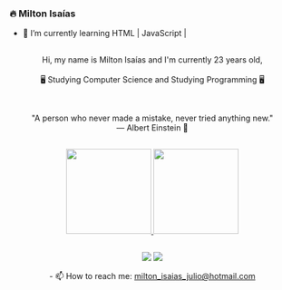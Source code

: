 ### 🔥 Milton Isaías

- 🌱 I’m currently learning HTML | JavaScript |
##
  
<!-- ABOUT OF ME -->
<p align="center" style="text-align: center;">
Hi, my name is Milton Isaías and I'm currently 23 years old,<br><br> 🖥 Studying Computer Science and Studying Programming 🖥
</p>
<!-- QUOTE -->
<br>
<p align="center">
"A person who never made a mistake, never tried anything new."
<br>
― Albert Einstein 🧠
</p>

##

<div align="center">
  <a href="https://github.com/miltonisaias">
  <img height="150em" src="https://github-readme-stats.vercel.app/api?username=miltonisaias&show_icons=true&theme=dark&include_all_commits=true&count_private=true"/>
  <img height="150em" src="https://github-readme-stats.vercel.app/api/top-langs/?username=miltonisaias&layout=compact&langs_count=7&theme=dark"/>
</div>

##  
<div align="center">
  <a href="https://www.instagram.com/o1000ton/" target="_blank"><img src="https://img.shields.io/badge/-Instagram-%23E4405F?style=for-the-badge&logo=instagram&logoColor=white" target="_blank"></a>
  <a href="https://www.linkedin.com/in/milton-de-oliveira-4b5225203/" target="_blank"><img src="https://img.shields.io/badge/-LinkedIn-%230077B5?style=for-the-badge&logo=linkedin&logoColor=white" target="_blank"></a>   
</div>
  
  
<p align="center">
- 📫 How to reach me: <a href="mailto:milton_isaias_julio@hotmail.com">milton_isaias_julio@hotmail.com</a>
</p>
